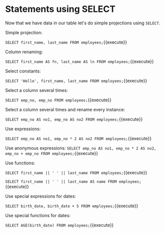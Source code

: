 # Statements using SELECT

Now that we have data in our table let's do simple projections using `SELECT`.

Simple projection:

`SELECT first_name, last_name FROM employees;`{{execute}}

Column renaming:

`SELECT first_name AS fn, last_name AS ln FROM employees;`{{execute}}

Select constants:

`SELECT 'Hello', first_name, last_name FROM employees;`{{execute}}

Select a column several times:

`SELECT emp_no, emp_no FROM employees;`{{execute}}

Select a column several times and rename every instance:

`SELECT emp_no AS no1, emp_no AS no2 FROM employees;`{{execute}}

Use expressions:

`SELECT emp_no AS no1, emp_no * 2 AS no2 FROM employees;`{{execute}}

Use anonymous expressions:
`SELECT emp_no AS no1, emp_no * 2 AS no2, emp_no + emp_no FROM employees;`{{execute}}

Use functions:

`SELECT first_name || ' ' || last_name FROM employees;`{{execute}}

`SELECT first_name || ' ' || last_name AS name FROM employees;`{{execute}}

Use special expressions for dates:

`SELECT birth_date, birth_date + 5 FROM employees;`{{execute}}

Use special functions for dates:

`SELECT AGE(birth_date) FROM employees;`{{execute}}
